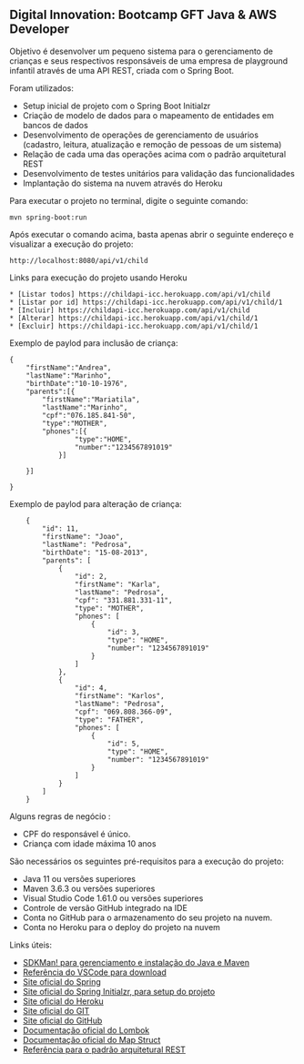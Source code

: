 <h2>Digital Innovation: Bootcamp GFT Java & AWS Developer</h2>

Objetivo é desenvolver um pequeno sistema para o gerenciamento de crianças e seus respectivos responsáveis de uma empresa de playground infantil através de uma API REST, criada com o Spring Boot.

Foram utilizados:

* Setup inicial de projeto com o Spring Boot Initialzr 
* Criação de modelo de dados para o mapeamento de entidades em bancos de dados
* Desenvolvimento de operações de gerenciamento de usuários (cadastro, leitura, atualização e remoção de pessoas de um sistema)
* Relação de cada uma das operações acima com o padrão arquitetural REST
* Desenvolvimento de testes unitários para validação das funcionalidades
* Implantação do sistema na nuvem através do Heroku

Para executar o projeto no terminal, digite o seguinte comando:

```shell script
mvn spring-boot:run 
```

Após executar o comando acima, basta apenas abrir o seguinte endereço e visualizar a execução do projeto:

```
http://localhost:8080/api/v1/child
```

Links para execução do projeto usando Heroku
```
* [Listar todos] https://childapi-icc.herokuapp.com/api/v1/child
* [Listar por id] https://childapi-icc.herokuapp.com/api/v1/child/1
* [Incluir] https://childapi-icc.herokuapp.com/api/v1/child
* [Alterar] https://childapi-icc.herokuapp.com/api/v1/child/1
* [Excluir] https://childapi-icc.herokuapp.com/api/v1/child/1
```

Exemplo de paylod para inclusão de criança:
```
{
    "firstName":"Andrea",
    "lastName":"Marinho",       
    "birthDate":"10-10-1976",    
    "parents":[{
        "firstName":"Mariatila",
        "lastName":"Marinho",
        "cpf":"076.185.841-50",  
        "type":"MOTHER",
        "phones":[{
                "type":"HOME",
                "number":"1234567891019"
            }]

    }]
    
}
```

Exemplo de paylod para alteração de criança:
```
    {
        "id": 11,
        "firstName": "Joao",
        "lastName": "Pedrosa",
        "birthDate": "15-08-2013",
        "parents": [
            {
                "id": 2,
                "firstName": "Karla",
                "lastName": "Pedrosa",
                "cpf": "331.881.331-11",
                "type": "MOTHER",
                "phones": [
                    {
                        "id": 3,
                        "type": "HOME",
                        "number": "1234567891019"
                    }
                ]
            },
            {
                "id": 4,
                "firstName": "Karlos",
                "lastName": "Pedrosa",
                "cpf": "069.808.366-09",
                "type": "FATHER",
                "phones": [
                    {
                        "id": 5,
                        "type": "HOME",
                        "number": "1234567891019"
                    }
                ]
            }
        ]
    }
```
Alguns regras de negócio : 

* CPF do responsável é único. 
* Criança com idade máxima 10 anos

São necessários os seguintes pré-requisitos para a execução do projeto:

* Java 11 ou versões superiores
* Maven 3.6.3 ou versões superiores
* Visual Studio Code 1.61.0 ou versões superiores
* Controle de versão GitHub integrado na IDE
* Conta no GitHub para o armazenamento do seu projeto na nuvem.
* Conta no Heroku para o deploy do projeto na nuvem


Links úteis:

* [SDKMan! para gerenciamento e instalação do Java e Maven](https://sdkman.io/)
* [Referência do VSCode para download](https://code.visualstudio.com/)
* [Site oficial do Spring](https://spring.io/)
* [Site oficial do Spring Initialzr, para setup do projeto](https://start.spring.io/)
* [Site oficial do Heroku](https://www.heroku.com/)
* [Site oficial do GIT](https://git-scm.com/)
* [Site oficial do GitHub](http://github.com/)
* [Documentação oficial do Lombok](https://projectlombok.org/)
* [Documentação oficial do Map Struct](https://mapstruct.org/)
* [Referência para o padrão arquitetural REST](https://restfulapi.net/)
